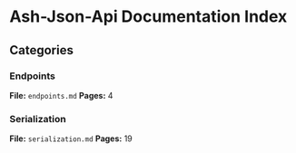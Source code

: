 # Ash-Json-Api Documentation Index

## Categories

### Endpoints
**File:** `endpoints.md`
**Pages:** 4

### Serialization
**File:** `serialization.md`
**Pages:** 19

